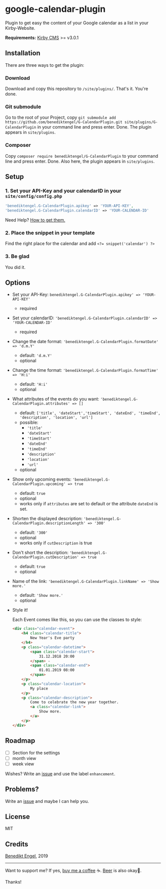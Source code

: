 # google-calendar-plugin

Plugin to get easy the content of your Google calendar as a list in your Kirby-Website.

**Requirements:** [Kirby CMS](https://getkirby.com) >= v3.0.1

## Installation

There are three ways to get the plugin:

### Download

Download and copy this repository to `/site/plugins/`.
That's it. You're done.

### Git submodule

Go to the root of your Project, copy `git submodule add https://github.com/benediktengel/G-CalendarPlugin.git site/plugins/G-CalendarPlugin` in your command line and press enter.
Done. The plugin appears in `site/plugins`.

### Composer

Copy `composer require benediktengel/G-CalendarPlugin` to your command line and press enter.
Done. Also here, the plugin appears in `site/plugins`.

## Setup

### 1. Set your API-Key and your calendarID in your `site/config/config.php`

```php
'benediktengel.G-CalendarPlugin.apikey' => 'YOUR-API-KEY',
'benediktengel.G-CalendarPlugin.calendarID' => 'YOUR-CALENDAR-ID'
```

Need Help? [How to get them.](/howtogetkey.md)

### 2. Place the snippet in your template

Find the right place for the calendar and add `<?= snippet('calendar') ?>`

### 3. Be glad

You did it.

## Options

-   Set your API-Key: `benediktengel.G-CalendarPlugin.apikey' => 'YOUR-API-KEY'`
    -   required


-   Set your calendarID: `'benediktengel.G-CalendarPlugin.calendarID' => 'YOUR-CALENDAR-ID'`
    -   required


-   Change the date format: `'benediktengel.G-CalendarPlugin.formatDate' => 'd.m.Y'`
    -   default: `'d.m.Y'`
    -   optional


-   Change the time format: `'benediktengel.G-CalendarPlugin.formatTime' => 'H:i'`
    -   default: `'H:i'`
    -   optional


-   What attributes of the events do you want: `'benediktengel.G-CalendarPlugin.attributes' => []`
    -   default: `['title', 'dateStart','timeStart', 'dateEnd', 'timeEnd', 'description', 'location', 'url']`
    -   possible:
        -   `'title'`
        -   `'dateStart'`
        -   `'timeStart'`
        -   `'dateEnd'`
        -   `'timeEnd'`
        -   `'description'`
        -   `'location'`
        -   `'url'`
    -   optional


-   Show only upcoming events: `'benediktengel.G-CalendarPlugin.upcoming' => true`
    -   default: `true`
    -   optional
    -   works only if `attributes` are set to default or the attribute `dateEnd` is set.


-   Shorten the displayed description: `'benediktengel.G-CalendarPlugin.descriptionLength' => '300'`
    -   default: `'300'`
    -   optional
    -   works only if `cutDescription` is true


-   Don't short the description: `'benediktengel.G-CalendarPlugin.cutDescription' => true`
    -   default: `true`
    -   optional


-   Name of the link: `'benediktengel.G-CalendarPlugin.linkName' => 'Show more.'`
    -   default: `'Show more.'`
    -   optional


-   Style it!

    Each Event comes like this, so you can use the classes to style:

    ```html
    <div class="calendar-event">
        <h4 class="calendar-title">
            New Year's Eve party
        </h4>
        <p class="calendar-datetime">
            <span class="calendar-start">
                31.12.2018 20:00
            </span> -
            <span class="calendar-end">
                01.01.2019 08:00
            </span>
        </p>
        <p class="calendar-location">
            My place
        </p>
        <p class="calendar-description">
            Come to celebrate the new year together.
            <a class="calendar-link">
                Show more.
            </a>
        </p>
    </div>
    ```

## Roadmap

-   [ ] Section for the settings
-   [ ] month view
-   [ ] week view

Wishes? Write an [issue](https://github.com/BenediktEngel/G-CalendarPlugin/issues/new) and use the label `enhancement`.

## Problems?

Write an [issue](https://github.com/BenediktEngel/G-CalendarPlugin/issues/new) and maybe I can help you.

## License

MIT

## Credits

[Benedikt Engel](https://github.com/benediktengel), 2019

* * *

Want to support me? If yes, [buy me a coffee](buymeacoff.ee/Ij7WUef0o) ☕. [Beer](paypal.me/benediktengel) is also okay🍻.

Thanks!
